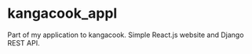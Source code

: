 # kangacook_appl

Part of my application to kangacook. Simple React.js website and Django REST API.
